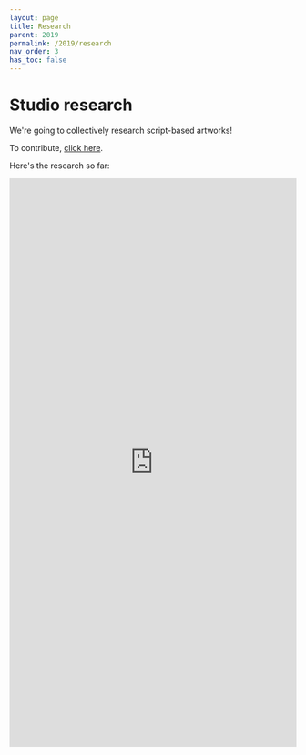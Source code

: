 ```yaml
---
layout: page
title: Research
parent: 2019
permalink: /2019/research
nav_order: 3
has_toc: false
---
```


# Studio research

We're going to collectively research script-based artworks!

To contribute, [click here](http://bit.ly/constrained-artworks).

Here's the research so far:

<iframe src="https://docs.google.com/presentation/d/e/2PACX-1vRiGVvjiLuwzt3r8cbQd1l8RJAwrHL3S7Df3KnVY1cEBgoXGvtMmnYE-rEWTVGq7snsI9FTfSj-oQHO/embed?start=false&loop=false&delayms=60000" frameborder="0" width="100%" height="1000" allowfullscreen="true" mozallowfullscreen="true" webkitallowfullscreen="true"></iframe>

